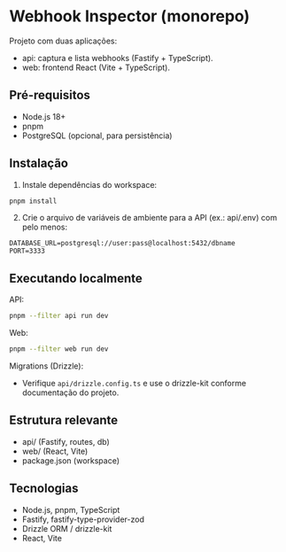 # Webhook Inspector (monorepo)

Projeto com duas aplicações:

- api: captura e lista webhooks (Fastify + TypeScript).
- web: frontend React (Vite + TypeScript).

## Pré-requisitos

- Node.js 18+
- pnpm
- PostgreSQL (opcional, para persistência)

## Instalação

1. Instale dependências do workspace:

```sh
pnpm install
```

2. Crie o arquivo de variáveis de ambiente para a API (ex.: api/.env) com pelo menos:

```
DATABASE_URL=postgresql://user:pass@localhost:5432/dbname
PORT=3333
```

## Executando localmente

API:

```sh
pnpm --filter api run dev
```

Web:

```sh
pnpm --filter web run dev
```

Migrations (Drizzle):

- Verifique `api/drizzle.config.ts` e use o drizzle-kit conforme documentação do projeto.

## Estrutura relevante

- api/ (Fastify, routes, db)
- web/ (React, Vite)
- package.json (workspace)

## Tecnologias

- Node.js, pnpm, TypeScript
- Fastify, fastify-type-provider-zod
- Drizzle ORM / drizzle-kit
- React, Vite
